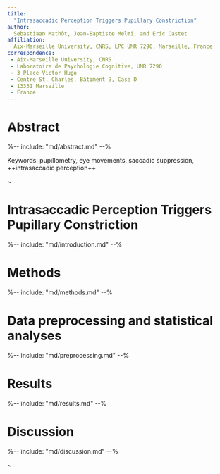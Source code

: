 ```yaml
---
title:
  "Intrasaccadic Perception Triggers Pupillary Constriction"
author:
  Sebastiaan Mathôt, Jean-Baptiste Melmi, and Eric Castet
affiliation:
  Aix-Marseille University, CNRS, LPC UMR 7290, Marseille, France
correspondence:
 - Aix-Marseille University, CNRS
 - Laboratoire de Psychologie Cognitive, UMR 7290
 - 3 Place Victor Hugo
 - Centre St. Charles, Bâtiment 9, Case D
 - 13331 Marseille
 - France
---
```


# Abstract

%-- include: "md/abstract.md" --%

Keywords: pupillometry, eye movements, saccadic suppression, ++intrasaccadic perception++

~

# Intrasaccadic Perception Triggers Pupillary Constriction

%-- include: "md/introduction.md" --%

# Methods

%-- include: "md/methods.md" --%

# Data preprocessing and statistical analyses

%-- include: "md/preprocessing.md" --%

# Results

%-- include: "md/results.md" --%

# Discussion

%-- include: "md/discussion.md" --%

~
